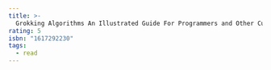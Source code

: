 ```yaml
---
title: >-
  Grokking Algorithms An Illustrated Guide For Programmers and Other Curious People
rating: 5
isbn: "1617292230"
tags:
  - read
---
```


